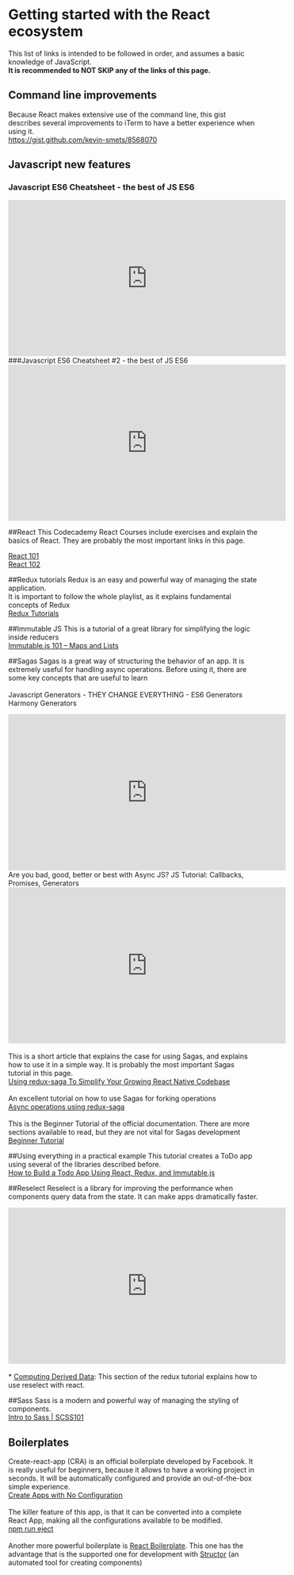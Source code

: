 # Getting started with the React ecosystem

This list of links is intended to be followed in order, and assumes a basic knowledge of JavaScript.
<br/>
<b>It is recommended to NOT SKIP any of the links of this page.</b>

## Command line improvements
Because React makes extensive use of the command line, this gist describes several improvements to iTerm to have a better experience when using it.
<br />
<a href='https://gist.github.com/kevin-smets/8568070'>https://gist.github.com/kevin-smets/8568070</a>

## Javascript new features
### Javascript ES6 Cheatsheet - the best of JS ES6
<iframe width="560" height="315" src="https://www.youtube.com/embed/AfWYO8t7ed4?ecver=1" frameborder="0" allowfullscreen></iframe>
###Javascript ES6 Cheatsheet #2 - the best of JS ES6
<iframe width="560" height="315" src="https://www.youtube.com/embed/LmL0Gh193M0?ecver=1" frameborder="0" allowfullscreen></iframe>

##React
This Codecademy React Courses include exercises and explain the basics of React.
They are probably the most important links in this page.

<a href='https://www.codecademy.com/learn/react-102'>React 101</a>
<br />
<a href='https://www.codecademy.com/learn/react-102'>React 102</a>

##Redux tutorials
Redux is an easy and powerful way of managing the state application.
<br />
It is important to follow the whole playlist, as it explains fundamental concepts of Redux
<br />
<a href='https://www.youtube.com/playlist?list=PLoYCgNOIyGADILc3iUJzygCqC8Tt3bRXt'>Redux Tutorials</a>

##Immutable JS
This is a tutorial of a great library for simplifying the logic inside reducers
<br />
<a href='http://thomastuts.com/blog/immutable-js-101-maps-lists.html'>Immutable.js 101 – Maps and Lists</a>

##Sagas
Sagas is a great way of structuring the behavior of an app. It is extremely useful for handling async operations.
Before using it, there are some key concepts that are useful to learn
<br />
<br />
Javascript Generators - THEY CHANGE EVERYTHING - ES6 Generators Harmony Generators
<br />
<iframe width="560" height="315" src="https://www.youtube.com/embed/QO07THdLWQo?ecver=1" frameborder="0" allowfullscreen></iframe>
<br/>
Are you bad, good, better or best with Async JS? JS Tutorial: Callbacks, Promises, Generators
<iframe width="560" height="315" src="https://www.youtube.com/embed/obaSQBBWZLk?ecver=1" frameborder="0" allowfullscreen></iframe>
<br/>
<br/>
This is a short article that explains the case for using Sagas, and explains how to use it in a simple way. It is probably the most important Sagas tutorial in this page.
<br/>
<a href='https://shift.infinite.red/using-redux-saga-to-simplify-your-growing-react-native-codebase-2b8036f650de#.o1kd288un'>Using redux-saga To Simplify Your Growing React Native Codebase</a>
<br/>
<br/>
An excellent tutorial on how to use Sagas for forking operations
<br/>
<a href='https://medium.freecodecamp.com/async-operations-using-redux-saga-2ba02ae077b3#.q9qeidfrs'>Async operations using redux-saga</a>
<br />
<br />
This is the Beginner Tutorial of the official documentation. There are more sections available to read, but they are not vital for Sagas development
<br/>
<a href='https://redux-saga.github.io/redux-saga/docs/introduction/BeginnerTutorial.html'>Beginner Tutorial</a>

##Using everything in a practical example
This tutorial creates a ToDo app using several of the libraries described before.
<br />
<a href='https://www.sitepoint.com/how-to-build-a-todo-app-using-react-redux-and-immutable-js/'>How to Build a Todo App Using React, Redux, and Immutable.js</a>

##Reselect
Reselect is a library for improving the performance when components query data from the state. It can make apps dramatically faster.
<br />
<iframe width="560" height="315" src="https://www.youtube.com/embed/XCQ0ZSr-a2o?ecver=1" frameborder="0" allowfullscreen></iframe>
<br />
<br />
* <a href='http://redux.js.org/docs/recipes/ComputingDerivedData.html'>Computing Derived Data</a>: This section of the redux tutorial explains how to use reselect with react.


##Sass
Sass is a modern and powerful way of managing the styling of components.
<br />
<a href='https://codepen.io/sasstantrum/post/intro-to-sass'>Intro to Sass | SCSS101</a>

## Boilerplates
Create-react-app (CRA) is an official boilerplate developed by Facebook. It is really useful for beginners, because it allows to have a working project in seconds. It will be automatically configured and provide an out-of-the-box simple experience.
<br />
<a href='https://facebook.github.io/react/blog/2016/07/22/create-apps-with-no-configuration.html'>Create Apps with No Configuration</a>
<br />
<br />
The killer feature of this app, is that it can be converted into a complete React App, making all the configurations available to be modified.
<br />
<a href='https://github.com/facebookincubator/create-react-app/blob/master/packages/react-scripts/template/README.md#npm-run-eject'>npm run eject</a>
<br />
<br />
Another more powerful boilerplate is <a href='https://github.com/react-boilerplate/react-boilerplate'>React Boilerplate</a>. This one has the advantage that is the supported one for development with <a href='https://helmetrex.com/'>Structor</a> (an automated tool for creating components)
<br />
